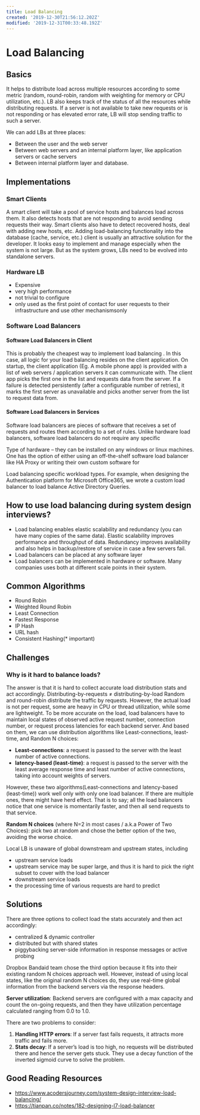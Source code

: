 ```yaml
---
title: Load Balancing
created: '2019-12-30T21:56:12.202Z'
modified: '2019-12-31T00:33:48.192Z'
---
```


# Load Balancing
## Basics
It helps to  distribute load across multiple resources according to some metric (random, round-robin, random with weighting for memory or CPU utilization, etc.). LB also keeps track of the status of all the resources while distributing requests. If a
server is not available to take new requests or is not responding or has elevated error rate, LB will stop sending traffic to such a server.

We can add LBs at three places:
- Between the user and the web server
- Between web servers and an internal platform layer, like application servers or cache servers
- Between internal platform layer and database.

## Implementations
### Smart Clients

A smart client will take a pool of service hosts and balances load across them. It
also detects hosts that are not responding to avoid sending requests their way.
Smart clients also have to detect recovered hosts, deal with adding new hosts, etc.
Adding load-balancing functionality into the database (cache, service, etc.) client
is usually an attractive solution for the developer. It looks easy to implement and
manage especially when the system is not large. But as the system grows, LBs
need to be evolved into standalone servers.

### Hardware LB
- Expensive
- very high performance
- not trivial to configure
- only used as the first point of contact for user requests to their infrastructure and use other mechanismsonly

### Software Load Balancers
#### Software Load Balancers in Client
This is probably the cheapest way to implement load balancing . In this case, all logic for your load balancing resides on the client application. On startup, the client application (Eg. A mobile phone app) is provided with a list of web servers / application servers it can communicate with. The client app picks the first one in the list and requests data from the server. If a failure is detected persistently (after a configurable number of retries), it marks the first server as unavailable and picks another server from the list to request data from.

#### Software Load Balancers in Services
Software load balancers are pieces of software that receives a set of requests and routes them according to a set of rules. Unlike hardware load balancers, software load balancers do not require any specific

Type of hardware – they can be installed on any windows or linux machines. One has the option of either using an off-the-shelf software load balancer like HA Proxy or writing their own custom software for

Load balancing specific workload types. For example, when designing the Authentication platform for Microsoft Office365, we wrote a custom load balancer to load balance Active Directory Queries.


## How to use load balancing during system design interviews?

- Load balancing enables elastic scalability and redundancy (you can have many copies of the same data). Elastic scalability improves performance and throughput of data. Redundancy improves availability and also helps in backup/restore of service in case a few servers fail.
- Load balancers can be placed at any software layer
- Load balancers can be implemented in hardware or software. Many companies uses both at different scale points in their system.

## Common Algorithms
- Round Robin
- Weighted Round Robin
- Least Connection
- Fastest Response
- IP Hash
- URL hash
- Consistent Hashing(* important)

## Challenges
### Why is it hard to balance loads? 
The answer is that it is hard to collect accurate load distribution stats and act accordingly.
Distributing-by-requests ≠ distributing-by-load 
Random and round-robin distribute the traffic by requests. However, the actual load is not per request, some are heavy in CPU or thread utilization, while some are lightweight.
To be more accurate on the load, load balancers have to maintain local states of observed active request number, connection number, or request process latencies for each backend server. And based on them, we can use distribution algorithms like Least-connections, least-time, and Random N choices:
- **Least-connections**: a request is passed to the server with the least number of active connections.
- **latency-based (least-time)**: a request is passed to the server with the least average response time and least number of active connections, taking into account weights of servers.

However, these two algorithms(Least-connections and latency-based (least-time)) work well only with only one load balancer. If there are multiple ones, there might have herd effect. That is to say; all the load balancers notice that one service is momentarily faster, and then all send requests to that service.

**Random N choices** (where N=2 in most cases / a.k.a Power of Two Choices): pick two at random and chose the better option of the two, avoiding the worse choice.

Local LB is unaware of global downstream and upstream states, including
- upstream service loads
- upstream service may be super large, and thus it is hard to pick the right subset to cover with the load balancer
- downstream service loads
- the processing time of various requests are hard to predict

## Solutions
There are three options to collect load the stats accurately and then act accordingly:
- centralized & dynamic controller
- distributed but with shared states
- piggybacking server-side information in response messages or active probing

Dropbox Bandaid team chose the third option because it fits into their existing random N choices approach well. However, instead of using local states, like the original random N choices do, they use real-time global information from the backend servers via the response headers.

**Server utilization**: Backend servers are configured with a max capacity and count the on-going requests, and then they have utilization percentage calculated ranging from 0.0 to 1.0.

There are two problems to consider:
1. **Handling HTTP errors**: If a server fast fails requests, it attracts more traffic and fails more.
2. **Stats decay**: If a server’s load is too high, no requests will be distributed there and hence the server gets stuck. They use a decay function of the inverted sigmoid curve to solve the problem.

## Good Reading Resources
- https://www.acodersjourney.com/system-design-interview-load-balancing/
- https://tianpan.co/notes/182-designing-l7-load-balancer
